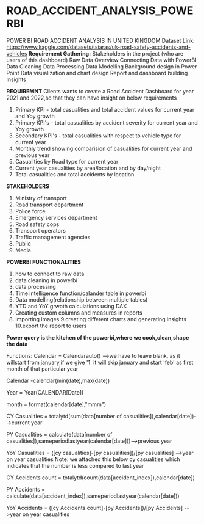 # ROAD_ACCIDENT_ANALYSIS_POWERBI

POWER BI ROAD ACCIDENT ANALYSIS IN UNITED KINGDOM
Dataset Link: https://www.kaggle.com/datasets/tsiaras/uk-road-safety-accidents-and-vehicles
**Requirement Gathering:**
Stakeholders in the project (who are users of this dashboard)
Raw Data Overview
Connecting Data with PowerBI
Data Cleaning
Data Processing
Data Modelling
Background design in Power Point
Data visualization and chart design
Report and dashboard building
Insights

**REQUIREMNT**
Clients wants to create a Road Accident Dashboard for year 2021 and 2022,so that they can have insight on below requirements

1. Primary KPI - total casualities and total accident values for current year and Yoy growth
2. Primary KPI's - total casualities by accident severity for current year and Yoy growth
3. Secondary KPI's - total casualities with respect to vehicle type for  current year
4. Monthly trend showing comparision of casualities for current year and previous year
5. Casualities by Road type for current year
6. Current year casualities by area/location and by day/night
7. Total casualities and total accidents by location

**STAKEHOLDERS**
1. Ministry of transport
2. Road transport department
3. Police force
4. Emergency services department
5. Road safety cops
6. Transport operators
7. Traffic management agencies
8. Public
9. Media

**POWERBI FUNCTIONALITIES**
1. how to connect to raw data
2. data cleaning in powerbi
3. data processing
4. Time intelligence function/calander table in powerbi
5. Data modelling(relationship between multiple tables)
6. YTD and YoY grwoth calculations using DAX
7. Creating custom columns and measures in reports
8. Importing images
9.creating different charts and generating insights
10.export the report to users


**Power query is the kitchen of the powerbi,where we cook,clean,shape the data**

Functions:
Calendar = Calendarauto() -->we have to leave blank, as it willstart from january,if we give '1' it will skip january and start 'feb' as first month of that particular year

Calendar -calendar(min(date),max(date))

Year = Year(CALENDAR[Date])

month = format(calendar[date],"mmm")

CY Casualities = totalytd(sum(data[number of casualities]),calendar[date])-->current year

PY Casualities = calculate(data[number of casualities]),sameperiodlastyear(calendar[date]))-->previous year

YoY Casualities = ([cy casualities]-[py casualities])/[py casualities] -->year on year casualities
Note: we attached this below cy casualities which indicates that the number is less compared to last year

CY Accidents count = totalytd(count(data[accident_index]),calendar[date])

PY Accidents = calculate(data[accident_index]),sameperiodlastyear(calendar[date]))

YoY Accidents = ([cy Accidents count]-[py Accidents])/[py Accidents] -->year on year casualities
